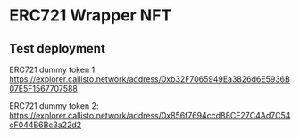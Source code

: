 # ERC721 Wrapper NFT

## Test deployment

ERC721 dummy token 1: https://explorer.callisto.network/address/0xb32F7065949Ea3826d6E5936B07E5F1567707588

ERC721 dummy token 2: https://explorer.callisto.network/address/0x856f7694ccd88CF27C4Ad7C54cF044B6Bc3a22d2
